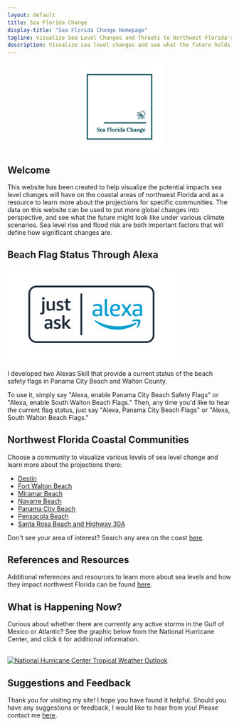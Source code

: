 ```yaml
---
layout: default
title: Sea Florida Change
display-title: "Sea Florida Change Homepage"
tagline: Visualize Sea Level Changes and Threats to Northwest Florida's Coastal Areas
description: Visualize sea level changes and see what the future holds in northwest Florida's coastal areas.
---
```


<img src="/img/logo_transparent.png" alt="Sea Florida Change Logo" style="height:200px;width:200px;margin-left:auto;margin-right:auto;display:block">

## Welcome

This website has been created to help visualize the potential impacts sea level changes will have on the coastal areas of northwest Florida and as a resource to learn more about the projections for specific communities. The data on this website can be used to put more global changes into perspective, and see what the future might look like under various climate scenarios. Sea level rise and flood risk are both important factors that will define how significant changes are.

## Beach Flag Status Through Alexa

<a href="https://www.amazon.com/dp/B0B1M6ZC75?ref&ref=cm_sw_em_r_as_dp_UNqfq3K6RDMoO"><img src="/img/just-ask-alexa-skill-image.png" alt="Just Ask Alexa - Panama City Beach Flags Safety Skill" class="center"></a>

I developed two Alexas Skill that provide a current status of the beach safety flags in Panama City Beach and Walton County.

To use it, simply say "Alexa, enable Panama City Beach Safety Flags" or "Alexa, enable South Walton Beach Flags." Then, any time you'd like to hear the current flag status, just say "Alexa, Panama City Beach Flags" or "Alexa, South Walton Beach Flags."

## Northwest Florida Coastal Communities

Choose a community to visualize various levels of sea level change and learn more about the projections there:

- [Destin](/communities/destin)
- [Fort Walton Beach](/communities/fort-walton-beach)
- [Miramar Beach](/communities/miramar-beach)
- [Navarre Beach](/communities/navarre-beach)
- [Panama City Beach](/communities/panama-city-beach)
- [Pensacola Beach](/communities/pensacola-beach)
- [Santa Rosa Beach and Highway 30A](/communities/santa-rosa-beach-30a)

Don't see your area of interest? Search any area on the coast [here](/communities/custom-location).

## References and Resources

Additional references and resources to learn more about sea levels and how they impact northwest Florida can be found [here](/additional-resources).

## What is Happening Now?

Curious about whether there are currently any active storms in the Gulf of Mexico or Atlantic? See the graphic below from the National Hurricane Center, and click it for additional information.

<br>
<a href="https://www.nhc.noaa.gov/text/MIATWDAT.shtml"> <img src="https://www.nhc.noaa.gov/xgtwo/two_atl_7d0.png" alt="National Hurricane Center Tropical Weather Outlook" class="preview-image"/></a>

## Suggestions and Feedback

Thank you for visiting my site! I hope you have found it helpful. Should you have any suggestions or feedback, I would like to hear from you! Please contact me [here](/contact-me).
